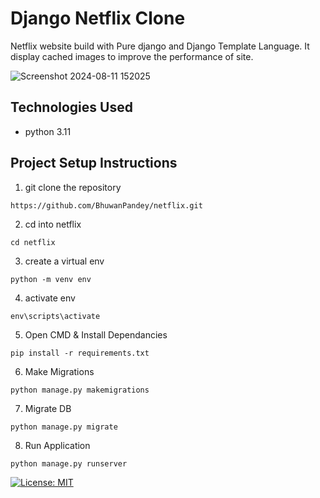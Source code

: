 # Django Netflix Clone
Netflix website build with Pure django and Django Template Language. 
It display cached images to improve the performance of site.

![Screenshot 2024-08-11 152025](https://github.com/user-attachments/assets/8692f376-b11a-4d1d-a8d5-da028765b360)


## Technologies Used
- python 3.11

## Project Setup Instructions
1) git clone the repository 
```
https://github.com/BhuwanPandey/netflix.git
```
2. cd into netflix
```
cd netflix
```
3. create a virtual env
```
python -m venv env
```
4. activate env
```
env\scripts\activate
```
5. Open CMD & Install Dependancies
```
pip install -r requirements.txt
```
6. Make Migrations
```
python manage.py makemigrations
```
7. Migrate DB
```
python manage.py migrate
```
8. Run Application
```
python manage.py runserver
```


[![License: MIT](https://img.shields.io/badge/License-MIT-yellow.svg)](https://opensource.org/licenses/MIT)
